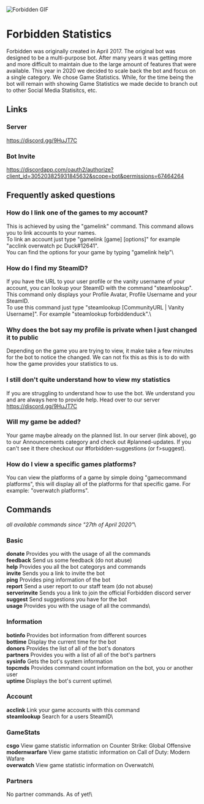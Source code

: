 ![Forbidden GIF](https://i.imgur.com/Gv3ZRR0.gif)

# Forbidden Statistics
Forbidden was originally created in April 2017. The original bot was designed to be a multi-purpose bot. After many years it was getting more and more difficult to maintain due to the large amount of features that were available. This year in 2020 we decided to scale back the bot and focus on a single category. We chose Game Statistics. While, for the time being the bot will remain with showing Game Statistics we made decide to branch out to other Social Media Statisitcs, etc.

## Links
### Server
https://discord.gg/9HuJT7C

### Bot Invite
https://discordapp.com/oauth2/authorize?client_id=305203825931845632&scope=bot&permissions=67464264

## Frequently asked questions

### How do I link one of the games to my account?
This is achieved by using the "gamelink" command. This command allows you to link accounts to your names.\
To link an account just type "gamelink [game] [options]" for example "acclink overwatch pc Duck#12641".\
You can find the options for your game by typing "gamelink help"\

### How do I find my SteamID?
If you have the URL to your user profile or the vanity username of your account, you can lookup your SteamID with the command "steamlookup". This command only displays your Profile Avatar, Profile Username and your SteamID.\
To use this command just type "steamlookup [CommunityURL | Vanity Username]". For example "steamlookup forbiddenduck".\

### Why does the bot say my profile is private when I just changed it to public
Depending on the game you are trying to view, it make take a few minutes for the bot to notice the changed. We can not fix this as this is to do with how the game provides your statistics to us.

### I still don't quite understand how to view my statistics
If you are struggling to understand how to use the bot. We understand you and are always here to provide help. Head over to our server https://discord.gg/9HuJT7C

### Will my game be added?
Your game maybe already on the planned list. In our server (link above), go to our Announcements category and check out #planned-updates. If you can't see it there checkout our #forbidden-suggestions (or f>suggest).

### How do I view a specific games platforms?
You can view the platforms of a game by simple doing "gamecommand platforms", this will display all of the platforms for that specific game. For example: "overwatch platforms".

## Commands
*all available commands since "27th of April 2020"*\

### Basic
**donate** Provides you with the usage of all the commands\
**feedback** Send us some feedback (do not abuse)\
**help** Provides you all the bot categorys and commands\
**invite** Sends you a link to invite the bot\
**ping** Provides ping information of the bot\
**report** Send a user report to our staff team (do not abuse)\
**serverinvite** Sends you a link to join the official Forbidden discord server\
**suggest** Send suggestions you have for the bot\
**usage** Provides you with the usage of all the commands\
### Information
**botinfo** Provides bot information from different sources\
**bottime** Display the current time for the bot\
**donors** Provides the list of all of the bot's donators\
**partners** Provides you with a list of all of the bot's partners\
**sysinfo** Gets the bot's system information\
**topcmds** Provides command count information on the bot, you or another user\
**uptime** Displays the bot's current uptime\
### Account
**acclink** Link your game accounts with this command\
**steamlookup** Search for a users SteamID\
### GameStats
**csgo** View game statistic information on Counter Strike: Global Offensive\
**modernwarfare** View game statistic information on Call of Duty: Modern Wafare\
**overwatch** View game statistic information on Overwatch\
### Partners
No partner commands. As of yet!\
